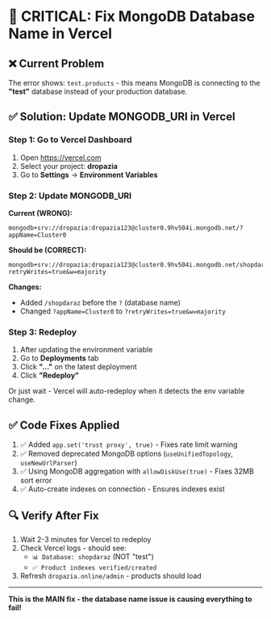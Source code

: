 # 🚨 CRITICAL: Fix MongoDB Database Name in Vercel

## ❌ Current Problem

The error shows: `test.products` - this means MongoDB is connecting to the **"test"** database instead of your production database.

## ✅ Solution: Update MONGODB_URI in Vercel

### Step 1: Go to Vercel Dashboard
1. Open https://vercel.com
2. Select your project: **dropazia**
3. Go to **Settings** → **Environment Variables**

### Step 2: Update MONGODB_URI

**Current (WRONG):**
```
mongodb+srv://dropazia:dropazia123@cluster0.9hv504i.mongodb.net/?appName=Cluster0
```

**Should be (CORRECT):**
```
mongodb+srv://dropazia:dropazia123@cluster0.9hv504i.mongodb.net/shopdaraz?retryWrites=true&w=majority
```

**Changes:**
- Added `/shopdaraz` before the `?` (database name)
- Changed `?appName=Cluster0` to `?retryWrites=true&w=majority`

### Step 3: Redeploy
1. After updating the environment variable
2. Go to **Deployments** tab
3. Click **"..."** on the latest deployment
4. Click **"Redeploy"**

Or just wait - Vercel will auto-redeploy when it detects the env variable change.

## ✅ Code Fixes Applied

1. ✅ Added `app.set('trust proxy', true)` - Fixes rate limit warning
2. ✅ Removed deprecated MongoDB options (`useUnifiedTopology`, `useNewUrlParser`)
3. ✅ Using MongoDB aggregation with `allowDiskUse(true)` - Fixes 32MB sort error
4. ✅ Auto-create indexes on connection - Ensures indexes exist

## 🔍 Verify After Fix

1. Wait 2-3 minutes for Vercel to redeploy
2. Check Vercel logs - should see:
   - `📊 Database: shopdaraz` (NOT "test")
   - `✅ Product indexes verified/created`
3. Refresh `dropazia.online/admin` - products should load

---
**This is the MAIN fix - the database name issue is causing everything to fail!**

